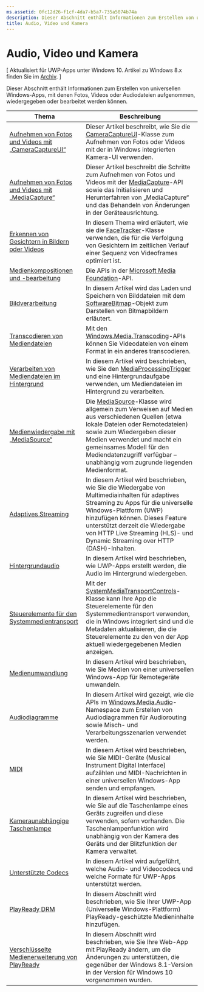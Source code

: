 ```yaml
---
ms.assetid: 0fc12d26-f1cf-4da7-b5a7-735a5074b74a
description: Dieser Abschnitt enthält Informationen zum Erstellen von universellen Windows-Apps, mit denen Fotos, Videos oder Audiodateien aufgenommen, wiedergegeben oder bearbeitet werden können.
title: Audio, Video und Kamera
---
```


# Audio, Video und Kamera

\[ Aktualisiert für UWP-Apps unter Windows 10. Artikel zu Windows 8.x finden Sie im [Archiv](http://go.microsoft.com/fwlink/p/?linkid=619132). \]

Dieser Abschnitt enthält Informationen zum Erstellen von universellen Windows-Apps, mit denen Fotos, Videos oder Audiodateien aufgenommen, wiedergegeben oder bearbeitet werden können.
 
| Thema                                                                                             | Beschreibung                                                                                                                                                                                                                                                                                    |
|---------------------------------------------------------------------------------------------------|------------------------------------------------------------------------------------------------------------------------------------------------------------------------------------------------------------------------------------------------------------------------------------------------|
| [Aufnehmen von Fotos und Videos mit „CameraCaptureUI“](capture-photos-and-video-with-cameracaptureui.md) | Dieser Artikel beschreibt, wie Sie die [CameraCaptureUI](capture-photos-and-video-with-cameracaptureui.md)-Klasse zum Aufnehmen von Fotos oder Videos mit der in Windows integrierten Kamera-UI verwenden.                                                                                                            |
| [Aufnehmen von Fotos und Videos mit „MediaCapture“](capture-photos-and-video-with-mediacapture.md)       | Dieser Artikel beschreibt die Schritte zum Aufnehmen von Fotos und Videos mit der [MediaCapture](https://msdn.microsoft.com/library/windows/apps/br241124)-API sowie das Initialisieren und Herunterfahren von „MediaCapture“ und das Behandeln von Änderungen in der Geräteausrichtung.                                  |
| [Erkennen von Gesichtern in Bildern oder Videos](detect-and-track-faces-in-an-image.md)                         | In diesem Thema wird erläutert, wie sie die [FaceTracker](https://msdn.microsoft.com/library/windows/apps/dn974150)-Klasse verwenden, die für die Verfolgung von Gesichtern im zeitlichen Verlauf einer Sequenz von Videoframes optimiert ist.                                                                                                               |
| [Medienkompositionen und -bearbeitung](media-compositions-and-editing.md)                               | Die APIs in der [Microsoft Media Foundation](https://msdn.microsoft.com/library/windows/desktop/ms694197)-API.                                                                                                                                                                                 |
| [Bildverarbeitung](imaging.md)                                                                             | In diesem Artikel wird das Laden und Speichern von Bilddateien mit dem [SoftwareBitmap](https://msdn.microsoft.com/library/windows/apps/dn887358)-Objekt zum Darstellen von Bitmapbildern erläutert.                                                                                                                     |
| [Transcodieren von Mediendateien](transcode-media-files.md)                                                 | Mit den [Windows.Media.Transcoding](https://msdn.microsoft.com/library/windows/apps/br207105)-APIs können Sie Videodateien von einem Format in ein anderes transcodieren.                                                                                                                                |
| [Verarbeiten von Mediendateien im Hintergrund](process-media-files-in-the-background.md)                 | In diesem Artikel wird beschrieben, wie Sie den [MediaProcessingTrigger](https://msdn.microsoft.com/library/windows/apps/dn806005) und eine Hintergrundaufgabe verwenden, um Mediendateien im Hintergrund zu verarbeiten.                                                                                                       |
| [Medienwiedergabe mit „MediaSource“](media-playback-with-mediasource.md)                             | Die [MediaSource](https://msdn.microsoft.com/library/windows/apps/dn930905)-Klasse wird allgemein zum Verweisen auf Medien aus verschiedenen Quellen (etwa lokale Dateien oder Remotedateien) sowie zum Wiedergeben dieser Medien verwendet und macht ein gemeinsames Modell für den Mediendatenzugriff verfügbar – unabhängig vom zugrunde liegenden Medienformat.  |
| [Adaptives Streaming](adaptive-streaming.md)                                                       | In diesem Artikel wird beschrieben, wie Sie die Wiedergabe von Multimediainhalten für adaptives Streaming zu Apps für die universelle Windows-Plattform (UWP) hinzufügen können. Dieses Feature unterstützt derzeit die Wiedergabe von HTTP Live Streaming (HLS)- und Dynamic Streaming over HTTP (DASH)-Inhalten.                                          |
| [Hintergrundaudio](background-audio.md)                                                           | In diesem Artikel wird beschrieben, wie UWP-Apps erstellt werden, die Audio im Hintergrund wiedergeben.                                                                                                                                                                                                               |
| [Steuerelemente für den Systemmedientransport](system-media-transport-controls.md)                             | Mit der [SystemMediaTransportControls](https://msdn.microsoft.com/library/windows/apps/dn278677)-Klasse kann Ihre App die Steuerelemente für den Systemmedientransport verwenden, die in Windows integriert sind und die Metadaten aktualisieren, die die Steuerelemente zu den von der App aktuell wiedergegebenen Medien anzeigen. |
| [Medienumwandlung](media-casting.md)                                                                 | In diesem Artikel wird beschrieben, wie Sie Medien von einer universellen Windows-App für Remotegeräte umwandeln.                                                                                                                                                                                                       |
| [Audiodiagramme](audio-graphs.md)                                                                   | In diesem Artikel wird gezeigt, wie die APIs im [Windows.Media.Audio](https://msdn.microsoft.com/library/windows/apps/dn914341)-Namespace zum Erstellen von Audiodiagrammen für Audiorouting sowie Misch- und Verarbeitungsszenarien verwendet werden.                                                                            |
| [MIDI](midi.md)                                                                                   | In diesem Artikel wird beschrieben, wie Sie MIDI-Geräte (Musical Instrument Digital Interface) aufzählen und MIDI-Nachrichten in einer universellen Windows-App senden und empfangen.                                                                                                                                   |
| [Kameraunabhängige Taschenlampe](camera-independent-flashlight.md)                                 | In diesem Artikel wird beschrieben, wie Sie auf die Taschenlampe eines Geräts zugreifen und diese verwenden, sofern vorhanden. Die Taschenlampenfunktion wird unabhängig von der Kamera des Geräts und der Blitzfunktion der Kamera verwaltet.                                                                                                                 |
| [Unterstützte Codecs](supported-codecs.md)                                                           | In diesem Artikel wird aufgeführt, welche Audio- und Videocodecs und welche Formate für UWP-Apps unterstützt werden.                                                                                                                                                                                                                  |
| [PlayReady DRM](playready-client-sdk.md)                                                          | In diesem Abschnitt wird beschrieben, wie Sie Ihrer UWP-App (Universelle Windows-Plattform) PlayReady-geschützte Medieninhalte hinzufügen.                                                                                                                                                                                |
| [Verschlüsselte Medienerweiterung von PlayReady](playready-encrypted-media-extension.md)                     | In diesem Abschnitt wird beschrieben, wie Sie Ihre Web-App mit PlayReady ändern, um die Änderungen zu unterstützen, die gegenüber der Windows 8.1-Version in der Version für Windows 10 vorgenommen wurden.                                                                                                                                       |

 

 

 






<!--HONumber=Mar16_HO1-->


